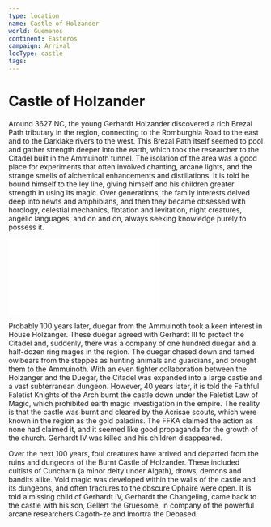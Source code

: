 ```yaml
---
type: location
name: Castle of Holzander
world: Guemenos
continent: Easteros
campaign: Arrival
locType: castle
tags: 
---
```


# Castle of Holzander

Around 3627 NC, the young Gerhardt Holzander discovered a rich Brezal Path tributary in the region, connecting to the Romburghia Road to the east and to the Darklake rivers to the west. This Brezal Path itself seemed to pool and gather strength deeper into the earth, which took the researcher to the Citadel built in the Ammuinoth tunnel. The isolation of the area was a good place for experiments that often involved chanting, arcane lights, and the strange smells of alchemical enhancements and distillations. It is told he bound himself to the ley line, giving himself and his children greater strength in using its magic. Over generations, the family interests delved deep into newts and amphibians, and then they became obsessed with horology, celestial mechanics, flotation and levitation, night creatures, angelic languages, and on and on, always seeking knowledge purely to possess it.

![ammuinoth](ammuinoth.md)

Probably 100 years later, duegar from the Ammuinoth took a keen interest in House Holzanger. These duegar agreed with Gerhardt III to protect the Citadel and, suddenly, there was a company of one hundred duegar and a half-dozen ring mages in the region. The duegar chased down and tamed owlbears from the steppes as hunting animals and guardians, and brought them to the Ammuinoth. With an even tighter collaboration between the Holzanger and the Duegar, the Citadel was expanded into a large castle and a vast subterranean dungeon. However, 40 years later, it is told the Faithful Faletist Knights of the Arch burnt the castle down under the Faletist Law of Magic, which prohibited earth magic investigation in the empire. The reality is that the castle was burnt and cleared by the Acrisae scouts, which were known in the region as the gold paladins. The FFKA claimed the action as none had claimed it, and it seemed like good propaganda for the growth of the church. Gerhardt IV was killed and his children disappeared.

Over the next 100 years, foul creatures have arrived and departed from the ruins and dungeons of the Burnt Castle of Holzander. These included cultists of Cuncharn (a minor deity under Algath), drows, demons and bandits alike. Void magic was developed within the walls of the castle and its dungeons, and often fractures to the obscure Ophaire were open. It is told a missing child of Gerhardt IV, Gerhardt the Changeling, came back to the castle with his son, Gellert the Gruesome, in company of the powerful arcane researchers Cagoth-ze and Imortra the Debased.